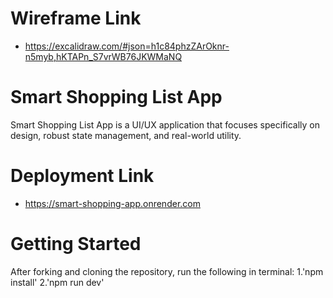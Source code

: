 # Wireframe Link
- https://excalidraw.com/#json=h1c84phzZArOknr-n5myb,hKTAPn_S7vrWB76JKWMaNQ

# Smart Shopping List App
Smart Shopping List App is a UI/UX application that focuses specifically on design, robust state management, and real-world utility. 

# Deployment Link
- https://smart-shopping-app.onrender.com

# Getting Started
After forking and cloning the repository, run the following in terminal:
1.'npm install'
2.'npm run dev'